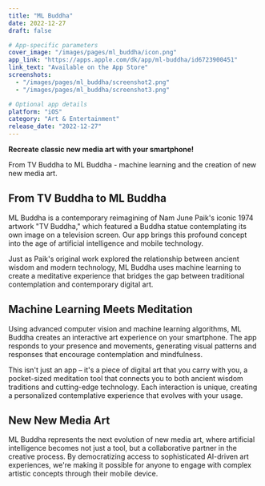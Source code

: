 ```yaml
---
title: "ML Buddha"
date: 2022-12-27
draft: false

# App-specific parameters
cover_image: "/images/pages/ml_buddha/icon.png"
app_link: "https://apps.apple.com/dk/app/ml-buddha/id6723900451"
link_text: "Available on the App Store"
screenshots:
  - "/images/pages/ml_buddha/screenshot2.png"
  - "/images/pages/ml_buddha/screenshot3.png"

# Optional app details
platform: "iOS"
category: "Art & Entertainment"
release_date: "2022-12-27"
---
```


**Recreate classic new media art with your smartphone!**

From TV Buddha to ML Buddha - machine learning and the creation of new new media art.

## From TV Buddha to ML Buddha

ML Buddha is a contemporary reimagining of Nam June Paik's iconic 1974 artwork "TV Buddha," which featured a Buddha statue contemplating its own image on a television screen. Our app brings this profound concept into the age of artificial intelligence and mobile technology.

Just as Paik's original work explored the relationship between ancient wisdom and modern technology, ML Buddha uses machine learning to create a meditative experience that bridges the gap between traditional contemplation and contemporary digital art.

## Machine Learning Meets Meditation

Using advanced computer vision and machine learning algorithms, ML Buddha creates an interactive art experience on your smartphone. The app responds to your presence and movements, generating visual patterns and responses that encourage contemplation and mindfulness.

This isn't just an app – it's a piece of digital art that you carry with you, a pocket-sized meditation tool that connects you to both ancient wisdom traditions and cutting-edge technology. Each interaction is unique, creating a personalized contemplative experience that evolves with your usage.

## New New Media Art

ML Buddha represents the next evolution of new media art, where artificial intelligence becomes not just a tool, but a collaborative partner in the creative process. By democratizing access to sophisticated AI-driven art experiences, we're making it possible for anyone to engage with complex artistic concepts through their mobile device.